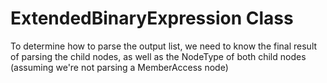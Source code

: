 # ExtendedBinaryExpression Class

To determine how to parse the output list, we need to know the final result of parsing the child nodes, as well as the NodeType of both child nodes (assuming we're not parsing a MemberAccess node)
